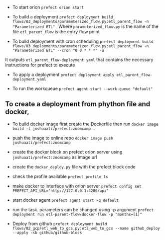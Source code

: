 

- To start orion 
`prefect orion start`

- To build a deployment
`prefect deployment build flows/03_deployments/parameterized_flow.py:etl_parent_flow -n "Parameterized ETL" `
Where 
`parameterized_flow.py` is the name of the file
`etl_parent_flow` is the entry flow point 

- To build deployment with cron scheduling
`prefect deployment build flows/03_deployments/parameterized_flow.py:etl_parent_flow -n "Parameterized ETL" --cron "0 0 * * *" -a`

It outputs
`etl_parent_flow-deployment.yaml` that contains the necessary instructions for prefect to execute

- To apply a deployment
`prefect deployment apply etl_parent_flow-deployment.yaml`

- To run the workqueue
`prefect agent start --work-queue "default"` 



## To create a deployment from phython file and docker,
- To build docker image
first create the Dockerfile then run
`docker image build -t joshuaati/prefect:zoomcamp .`

- push the image to online repo
`docker image push joshuaati/prefect:zoomcamp`

- create the docker block on prefect orion server using `joshuaati/prefect:zoomcamp` as image url

- create the `docker_deploy.py` file with the prefect block code

- check the profile available
`prefect profile ls`

- make docker to interface with orion server
`prefect config set PREFECT_API_URL="http://127.0.0.1:4200/api"`

- start docker agent
`prefect agent start -q default`

- run the task. parameters can be changed using -p argument
`prefect deployment run etl-parent-flow/docker-flow -p "months=[1]"`

- Deploy from github
`prefect deployment build flows/02_gcp/etl_web_to_gcs.py:etl_web_to_gcs --name github_deploy --apply -sb github/github-block`


